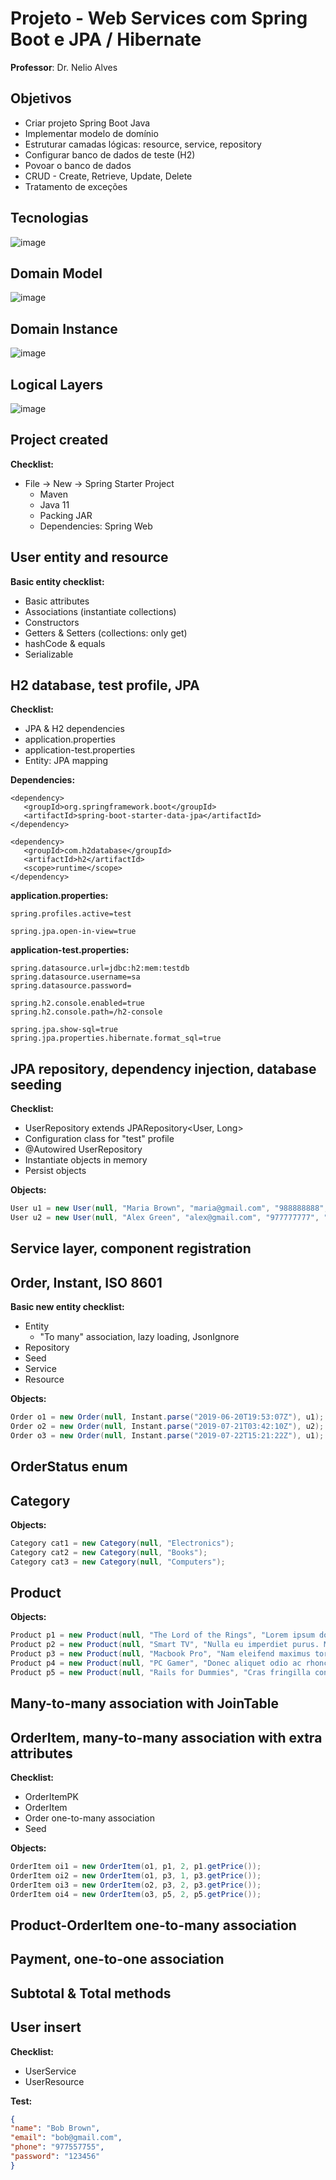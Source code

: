  # Projeto - Web Services com Spring Boot e JPA / Hibernate

**Professor**: Dr. Nelio Alves

## Objetivos

- Criar projeto Spring Boot Java
- Implementar modelo de domínio
- Estruturar camadas lógicas: resource, service, repository
- Configurar banco de dados de teste (H2)
- Povoar o banco de dados
- CRUD - Create, Retrieve, Update, Delete
- Tratamento de exceções

## Tecnologias

![image](https://user-images.githubusercontent.com/56324728/91174184-4d62a180-e6b5-11ea-9c22-581dc0ed7da6.png)

## Domain Model

![image](https://user-images.githubusercontent.com/56324728/91174275-73884180-e6b5-11ea-93f6-76e43a953c34.png)

## Domain Instance

![image](https://user-images.githubusercontent.com/56324728/91174350-8864d500-e6b5-11ea-874b-5013bb69bad9.png)

## Logical Layers

![image](https://user-images.githubusercontent.com/56324728/91174418-9f0b2c00-e6b5-11ea-8eec-bdc01cce6ebe.png)

## Project created

**Checklist:**
- File -> New -> Spring Starter Project
  - Maven
  - Java 11
  - Packing JAR
  - Dependencies: Spring Web

## User entity and resource

**Basic entity checklist:**
- Basic attributes
- Associations (instantiate collections)
- Constructors
- Getters & Setters (collections: only get)
- hashCode & equals
- Serializable

## H2 database, test profile, JPA

**Checklist:**
- JPA & H2 dependencies
- application.properties
- application-test.properties
- Entity: JPA mapping

**Dependencies:**

```properties
<dependency>
   <groupId>org.springframework.boot</groupId>
   <artifactId>spring-boot-starter-data-jpa</artifactId>
</dependency>

<dependency>
   <groupId>com.h2database</groupId>
   <artifactId>h2</artifactId>
   <scope>runtime</scope>
</dependency>
```

**application.properties:**

```properties
spring.profiles.active=test

spring.jpa.open-in-view=true
```

**application-test.properties:**

```properties
spring.datasource.url=jdbc:h2:mem:testdb
spring.datasource.username=sa
spring.datasource.password=

spring.h2.console.enabled=true
spring.h2.console.path=/h2-console

spring.jpa.show-sql=true
spring.jpa.properties.hibernate.format_sql=true
```

## JPA repository, dependency injection, database seeding

**Checklist:**
- UserRepository extends JPARepository<User, Long>
- Configuration class for "test" profile
- @Autowired UserRepository
- Instantiate objects in memory
- Persist objects

**Objects:**

```java
User u1 = new User(null, "Maria Brown", "maria@gmail.com", "988888888", "123456");
User u2 = new User(null, "Alex Green", "alex@gmail.com", "977777777", "123456");
```

## Service layer, component registration

## Order, Instant, ISO 8601

**Basic new entity checklist:**
- Entity
  - "To many" association, lazy loading, JsonIgnore
- Repository
- Seed
- Service
- Resource

**Objects:**

```java
Order o1 = new Order(null, Instant.parse("2019-06-20T19:53:07Z"), u1);
Order o2 = new Order(null, Instant.parse("2019-07-21T03:42:10Z"), u2);
Order o3 = new Order(null, Instant.parse("2019-07-22T15:21:22Z"), u1);
```

## OrderStatus enum

## Category

**Objects:**

```java
Category cat1 = new Category(null, "Electronics");
Category cat2 = new Category(null, "Books");
Category cat3 = new Category(null, "Computers");
```

## Product

**Objects:**

```java
Product p1 = new Product(null, "The Lord of the Rings", "Lorem ipsum dolor sit amet, consectetur.", 90.5, "");
Product p2 = new Product(null, "Smart TV", "Nulla eu imperdiet purus. Maecenas ante.", 2190.0, "");
Product p3 = new Product(null, "Macbook Pro", "Nam eleifend maximus tortor, at mollis.", 1250.0, "");
Product p4 = new Product(null, "PC Gamer", "Donec aliquet odio ac rhoncus cursus.", 1200.0, "");
Product p5 = new Product(null, "Rails for Dummies", "Cras fringilla convallis sem vel faucibus.", 100.99, "");
```

## Many-to-many association with JoinTable

## OrderItem, many-to-many association with extra attributes

**Checklist:**
- OrderItemPK
- OrderItem
- Order one-to-many association
- Seed

**Objects:**

```java
OrderItem oi1 = new OrderItem(o1, p1, 2, p1.getPrice());
OrderItem oi2 = new OrderItem(o1, p3, 1, p3.getPrice());
OrderItem oi3 = new OrderItem(o2, p3, 2, p3.getPrice());
OrderItem oi4 = new OrderItem(o3, p5, 2, p5.getPrice());
```

## Product-OrderItem one-to-many association

## Payment, one-to-one association

## Subtotal & Total methods

## User insert

**Checklist:**
- UserService
- UserResource

**Test:**
```json
{
"name": "Bob Brown",
"email": "bob@gmail.com",
"phone": "977557755",
"password": "123456"
}
```


